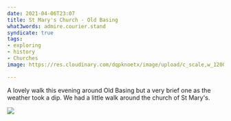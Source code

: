 ```yaml
---
date: 2021-04-06T23:07
title: St Mary's Church - Old Basing
what3words: admire.courier.stand
syndicate: true
tags:
- exploring
- history
- Churches
image: https://res.cloudinary.com/dqpknoetx/image/upload/c_scale,w_1200/v1617745477/churches/hampshire/Old%20Basing/_DSC9064.jpg

---
```

A lovely walk this evening around Old Basing but a very brief one as the weather took a dip. We had a little walk around the church of St Mary's.

![](https://res.cloudinary.com/dqpknoetx/image/upload/c_scale,w_1200/v1617745477/churches/hampshire/Old%20Basing/_DSC9064.jpg)